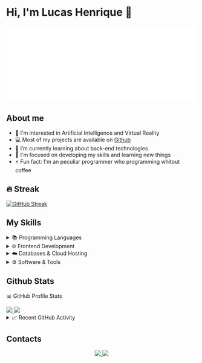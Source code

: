 # Hi, I'm Lucas Henrique 👋
<img src="presentation.svg" width="800" height="200" alt="Presentation">

## About me
- 👀 I'm interested in Artificial Intelligence and Virtual Reality
- 💻 Most of my projects are available on [Github](https://github.com/LucasHenrique-dev?tab=repositories)
- 🌱 I’m currently learning about back-end technologies
- 🎯 I'm focused on developing my skills and learning new things
- ⚡ Fun fact: I'm an peculiar programmer who programming whitout coffee
## 🔥 Streak
[![GitHub Streak](https://github-readme-streak-stats.herokuapp.com?user=LucasHenrique-dev&theme=gotham&date_format=M%20j%5B%2C%20Y%5D)](https://git.io/streak-stats)
## My Skills
<details>
    <summary>📚 Programming Languages</summary>
    <img height="100px" width="100px" src="https://cdn.jsdelivr.net/gh/devicons/devicon/icons/c/c-original.svg" />
    <img height="100px" width="100px" src="https://cdn.jsdelivr.net/gh/devicons/devicon/icons/java/java-original-wordmark.svg" />
    <img height="100px" width="100px" src="https://cdn.jsdelivr.net/gh/devicons/devicon/icons/javascript/javascript-original.svg" />
    <img height="100px" width="100px" src="https://cdn.jsdelivr.net/gh/devicons/devicon/icons/python/python-original-wordmark.svg" />
</details>
<details>
    <summary>🌐 Frontend Development</summary> <br>
    <img src="https://img.shields.io/badge/HTML5-E34F26?style=for-the-badge&logo=html5&logoColor=white" />
    <img src="https://img.shields.io/badge/CSS3-1572B6?style=for-the-badge&logo=css3&logoColor=white" />
</details>
<details>
    <summary>☁️ Databases & Cloud Hosting</summary> <br>
    <img src="https://img.shields.io/badge/mysql-%2300f.svg?style=for-the-badge&logo=mysql&logoColor=white" />
    <img src="https://img.shields.io/badge/vercel-%23000000.svg?style=for-the-badge&logo=vercel&logoColor=white" />
    <img src="https://img.shields.io/badge/-GitHub%20Pages-222222?logo=github&style=for-the-badge" />
</details>
<details>
    <summary>⚙️ Software & Tools</summary> <br>
    <img src="https://img.shields.io/badge/Visual%20Studio%20Code-0078d7.svg?style=for-the-badge&logo=visual-studio-code&logoColor=white" />
    <img src="https://img.shields.io/badge/IntelliJIDEA-000000.svg?style=for-the-badge&logo=intellij-idea&logoColor=white" />
    <img src="https://img.shields.io/badge/markdown-%23000000.svg?style=for-the-badge&logo=markdown&logoColor=white" />
    <img src="https://img.shields.io/badge/jupyter-%23FA0F00.svg?style=for-the-badge&logo=jupyter&logoColor=white" />
    <img src="https://img.shields.io/badge/Opera-FF1B2D?style=for-the-badge&logo=Opera&logoColor=white" />
</details>

## Github Stats
  📊 GitHub Profile Stats</summary>
  <div>
    <a href="https://github.com/lucashenrique-dev">
    <img height="180em" src="https://github-readme-stats.vercel.app/api/top-langs/?username=lucashenrique-dev&hide=jupyter%20notebook&layout=compact&langs_count=7&theme=gotham" />
    <img height="180em" src="https://github-readme-stats.vercel.app/api?username=lucashenrique-dev&show_icons=true&theme=gotham&include_all_commits=true&count_private=true" />
    </a>
  </div>
<details>
    <summary>📈 Recent GitHub Activity</summary>
    <div>
        
   [![Ashutosh's github activity graph](https://github-readme-activity-graph.cyclic.app/graph?username=LucasHenrique-dev&theme=gotham)](https://github.com/ashutosh00710/github-readme-activity-graph)  
    </div>
</details>

## Contacts
<p align="center">
    <a href="mailto:lucas.hneto@hotmail.com">
        <img src="https://img.shields.io/badge/Microsoft_Outlook-0078D4?style=for-the-badge&logo=microsoft-outlook&logoColor=white" />
    </a>
    <a href="https://www.linkedin.com/in/lucashenrique-santos/">
        <img src="https://img.shields.io/badge/LinkedIn-0077B5?style=for-the-badge&logo=linkedin&logoColor=white" />
    </a>
</p>
<!--
**LucasHenrique-dev/lucashenrique-dev** is a ✨ _special_ ✨ repository because its `README.md` (this file) appears on your GitHub profile.

Here are some ideas to get you started:

- 🔭 I’m currently working on ...
- 🌱 I’m currently learning ...
- 👯 I’m looking to collaborate on ...
- 🤔 I’m looking for help with ...
- 💬 Ask me about ...
- 📫 How to reach me: ...
- 😄 Pronouns: ...
- ⚡ Fun fact: ...
-->
